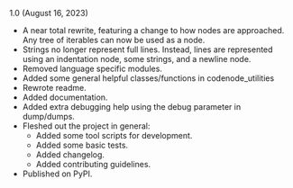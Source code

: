 1.0 (August 16, 2023)

- A near total rewrite, featuring a change to how nodes are 
approached. Any tree of iterables can now be used as a node.
- Strings no longer represent full lines. Instead, lines are represented
using an indentation node, some strings, and a newline node.
- Removed language specific modules.
- Added some general helpful classes/functions in codenode_utilities
- Rewrote readme.
- Added documentation.
- Added extra debugging help using the debug parameter
in dump/dumps.
- Fleshed out the project in general:
  - Added some tool scripts for development.
  - Added some basic tests.
  - Added changelog.
  - Added contributing guidelines.
- Published on PyPI.